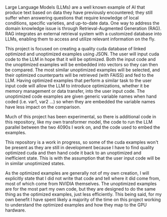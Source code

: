 Large Language Models (LLMs) are a well known example of AI that produce text based on data they have previously encountered; they still suffer when answering questions that 
require knowledge of local conditions, specific varieties, and up-to-date data. One way to address the domain knowledge issue is through Retrieval-Augmented Generation (RAG). 
RAG integrates an external retrieval system with a customized database into LLMs, enabling them to access and utilize relevant information on the fly.

This project is focused on creating a quality cuda database of linked optimized and unoptimized examples using JSON. The user will input cuda code to the LLM in hope that it 
will be optimized. Both the input code and the unoptimized examples will be embedded into vectors so they can then be compared. The most similar unoptimized examples will be 
selected, and their optimized counterparts will be retrieved (with FAISS) and fed to the LLM. Having optimized examples that perform a similar task to the user input code will 
allow the LLM to introduce optimizations, whether it be memory management or data transfer, into the user input code. The unoptimized code examples are given generic variable names when hand coded (i.e. var1, var2 ...) so when they are embedded the variable names have less impact on the comparison.

Much of this project has been experimental, so there is additional code in this repository, like my own transformer model, the code to run the LLM parallel between the two 
4090s I work on, and the code used to embed the examples.

This repository is a work in progress, so some of the cuda examples won't be present as they are still in development because I have to find quality optimized cuda and then
hand code it back to an unoptimized and inefficient state. This is with the assumption that the user input code will be in similar unoptimized states.

As the optimized examples are generally not of my own creation, I will explicitly state that I did not write that code and tell where it did come from, most of which come from
NVIDIA themselves. The unoptimized examples are for the most part my own code, but they are designed to do the same thing as the optimized examples, just less efficiently. This being said, for my own benefit I have spent likely a majority of the time on this project working to understand the optimized examples and how they map to the GPU hardware.
